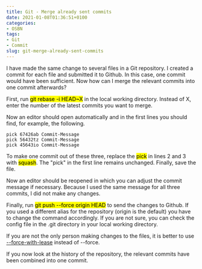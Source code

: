 ```yaml
---
title: Git - Merge already sent commits
date: 2021-01-08T01:36:51+0100
categories:
- OSBN
tags:
- Git
- Commit
slug: git-merge-already-sent-commits
---
```

I have made the same change to several files in a Git repository. I created a commit for each file and submitted it to Github. In this case, one commit would have been sufficient. Now how can I merge the relevant commits into one commit afterwards?

First, run <mark>git rebase -i HEAD~X</mark> in the local working directory. Instead of X, enter the number of the latest commits you want to merge.

Now an editor should open automatically and in the first lines you should find, for example, the following.

<pre class="line-numbers language-bash" style="white-space:pre-wrap;">
<code class="language-bash">pick 67426ab Commit-Message
pick 56432tz Commit-Message
pick 45643io Commit-Message</code>
</pre>

To make one commit out of these three, replace the <mark>pick</mark> in lines 2 and 3 with <mark>squash</mark>. The "pick" in the first line remains unchanged. Finally, save the file. 

Now an editor should be reopened in which you can adjust the commit message if necessary. Because I used the same message for all three commits, I did not make any changes.

Finally, run <mark>git push --force origin HEAD</mark> to send the changes to Github. If you used a different alias for the repository (origin is the default) you have to change the command accordingly. If you are not sure, you can check the config file in the .git directory in your local working directory.

If you are not the only person making changes to the files, it is better to use [--force-with-lease](https://git-scm.com/docs/git-push#Documentation/git-push.txt---no-force-with-lease) instead of --force.

If you now look at the history of the repository, the relevant commits have been combined into one commit.
